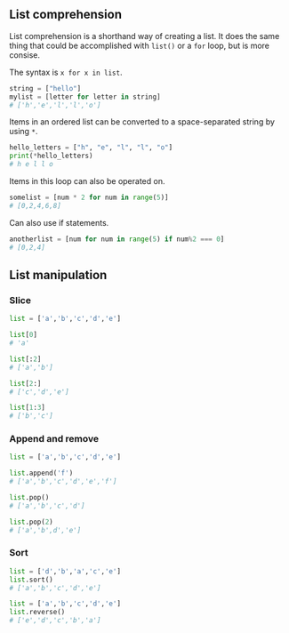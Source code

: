 List comprehension
------------------

List comprehension is a shorthand way of creating a list. It does the same thing that could be accomplished with `list()` or a `for` loop, but is more consise.

The syntax is `x for x in list`.

```python
string = ["hello"]
mylist = [letter for letter in string]
# ['h','e','l','l','o']
```

Items in an ordered list can be converted to a space-separated string by using `*`.

```python
hello_letters = ["h", "e", "l", "l", "o"]
print(*hello_letters)
# h e l l o
```

Items in this loop can also be operated on.

```python
somelist = [num * 2 for num in range(5)]
# [0,2,4,6,8]
```

Can also use if statements.

```python
anotherlist = [num for num in range(5) if num%2 === 0]
# [0,2,4]
```

List manipulation
-----------------

### Slice

```python
list = ['a','b','c','d','e']

list[0]
# 'a'

list[:2]
# ['a','b']

list[2:]
# ['c','d','e']

list[1:3]
# ['b','c']
```

### Append and remove

```python
list = ['a','b','c','d','e']

list.append('f')
# ['a','b','c','d','e','f']

list.pop()
# ['a','b','c','d']

list.pop(2)
# ['a','b',d','e']
```

### Sort

```python
list = ['d','b','a','c','e']
list.sort()
# ['a','b','c','d','e']

list = ['a','b','c','d','e']
list.reverse()
# ['e','d','c','b','a']
```
